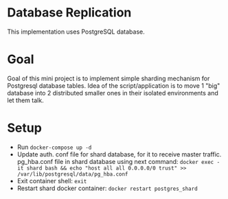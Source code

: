 # Database Replication
This implementation uses PostgreSQL database.

# Goal
Goal of this mini project is to implement simple sharding mechanism for Postgresql database tables.
Idea of the script/application is to move 1 "big" database into 2 distributed smaller ones in their isolated environments and let them talk.

# Setup
- Run `docker-compose up -d`
- Update auth. conf file for shard database, for it to receive master traffic. pg_hba.conf file in shard database using next command: `docker exec -it shard bash && echo "host all all 0.0.0.0/0 trust" >> /var/lib/postgresql/data/pg_hba.conf`
- Exit container shell: `exit`
- Restart shard docker container: `docker restart postgres_shard`
